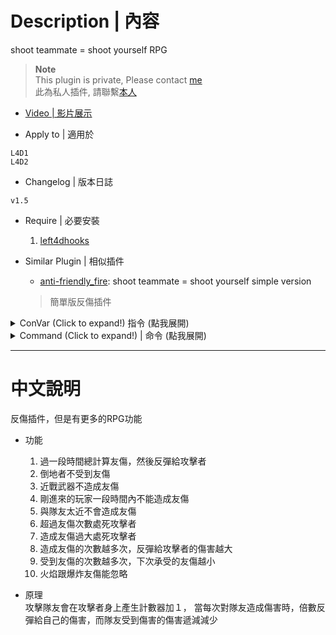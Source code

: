 # Description | 內容
shoot teammate = shoot yourself RPG

> __Note__ <br/>
This plugin is private, Please contact [me](https://github.com/fbef0102/Game-Private_Plugin#私人插件列表-private-plugins-list)<br/>
此為私人插件, 請聯繫[本人](https://github.com/fbef0102/Game-Private_Plugin#私人插件列表-private-plugins-list)

* [Video | 影片展示](https://youtu.be/eBcvlDVxPVk)

* Apply to | 適用於
```
L4D1
L4D2
```

* Changelog | 版本日誌
```
v1.5
```

* Require | 必要安裝
	1. [left4dhooks](https://forums.alliedmods.net/showthread.php?t=321696)

* Similar Plugin | 相似插件
	* [anti-friendly_fire](https://github.com/fbef0102/L4D1_2-Plugins/tree/master/anti-friendly_fire): shoot teammate = shoot yourself simple version
	> 簡單版反傷插件

<details>
<summary>ConVar (Click to expand!) 指令 (點我展開)</summary>

* cfg/sourcemod/anti-friendly_fire_RPG.cfg
	```php
	// Changes how ff announce displays FF damage. (1:In chat; 2: In Hint Box; 3: In center text)
	l4d_rpg_ff_announce_type "2"

	// If attacker is a new player who just joins the server, time in seconds to disable ff damage from him. (0=Off)
	l4d_rpg_friendly_fire_connect_player_disable_time "30"

	// If 1, kill attacker if he reaches ff counter limit. (Default: 6)
	l4d_rpg_friendly_fire_count_limit "6"

	// If 1, kill attacker if his reaches ff damage limit. (Default: 100)
	l4d_rpg_friendly_fire_damage_limit "100"

	// Attack multiplier default for attacker. (Must be Integer)
	l4d_rpg_friendly_fire_damage_multi "1"

	// If 1, Disable ff damage to Bot.
	l4d_rpg_friendly_fire_disable_bot "0"

	// If 1, Disable ff damage to Incap player
	l4d_rpg_friendly_fire_disable_incap "1"

	// If 1, Disable ff damage with melee weapons.
	l4d_rpg_friendly_fire_disable_melee "1"

	// If 1, Enable anti-friendly_fire RPG plugin.
	l4d_rpg_friendly_fire_enable "1"

	// FF Pipe Bomb, Propane Tank, and Oxygen Tank damage to player, 1=game default behavior, 0=apply this plugin
	l4d_rpg_friendly_fire_ignore_exlode "1"

	// FF flame damage to player, 1=game default behavior, 0=apply this plugin
	l4d_rpg_friendly_fire_ignore_flame "1"

	// FF damage to GodFrame player, 1=game default behavior, 0=apply this plugin
	l4d_rpg_friendly_fire_ignore_godframe "1"

	// How much distance range between attacker and victim are immune to ff. (0=Off)
	l4d_rpg_friendly_fire_immune_range "30"

	// Protect divisor default for victim. (Must be Integer)
	l4d_rpg_friendly_fire_protect_divide "1"
	```
</details>

<details>
<summary>Command (Click to expand!) | 命令 (點我展開)</summary>
None
</details>

- - - -
# 中文說明
反傷插件，但是有更多的RPG功能

* 功能
	1. 過一段時間總計算友傷，然後反彈給攻擊者
	2. 倒地者不受到友傷
	3. 近戰武器不造成友傷
	4. 剛進來的玩家一段時間內不能造成友傷
	5. 與隊友太近不會造成友傷
	6. 超過友傷次數處死攻擊者
	7. 造成友傷過大處死攻擊者
	8. 造成友傷的次數越多次，反彈給攻擊者的傷害越大
	9. 受到友傷的次數越多次，下次承受的友傷越小
	10. 火焰跟爆炸友傷能忽略

* 原理
<br/>攻擊隊友會在攻擊者身上產生計數器加１，
當每次對隊友造成傷害時，倍數反彈給自己的傷害，而隊友受到傷害的傷害遞減減少